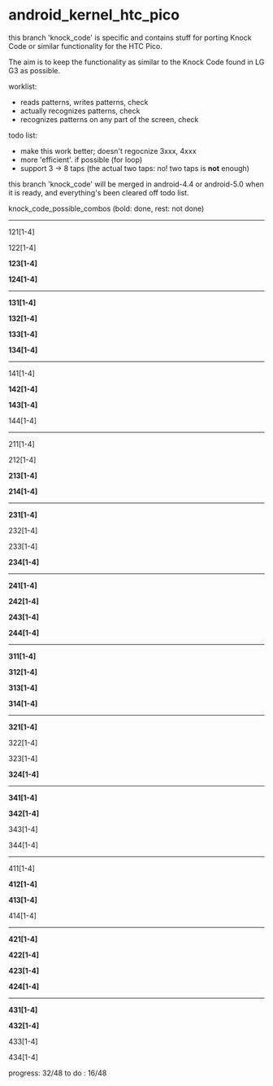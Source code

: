 android_kernel_htc_pico
=======================


this branch 'knock_code' is specific and contains stuff for porting Knock Code
or similar functionality for the HTC Pico.

The aim is to keep the functionality as similar to the Knock Code found in LG G3
as possible.

worklist:
* reads patterns, writes patterns, check
* actually recognizes patterns, check
* recognizes patterns on any part of the screen, check

todo list:
* make this work better; doesn't regocnize 3xxx, 4xxx
* more 'efficient'. if possible (for loop)
* support 3 -> 8 taps (the actual two taps: no! two taps is **not** enough)


this branch 'knock_code' will be merged in android-4.4 or android-5.0 when it is
ready, and everything's been cleared off todo list.


knock\_code\_possible_combos (bold: done, rest: not done)

---

121[1-4]

122[1-4]

**123[1-4]**

**124[1-4]**

---

**131[1-4]**

**132[1-4]**

**133[1-4]**

**134[1-4]**

---

141[1-4]

**142[1-4]**

**143[1-4]**

144[1-4]

---

211[1-4]

212[1-4]

**213[1-4]**

**214[1-4]**


---

**231[1-4]**

232[1-4]

233[1-4]

**234[1-4]**


---

**241[1-4]**

**242[1-4]**

**243[1-4]**

**244[1-4]**


---

**311[1-4]**

**312[1-4]**

**313[1-4]**

**314[1-4]**

---

**321[1-4]**

322[1-4]

323[1-4]

**324[1-4]**


---

**341[1-4]**

**342[1-4]**

343[1-4]

344[1-4]


---

411[1-4]

**412[1-4]**

**413[1-4]**

414[1-4]


---

**421[1-4]**

**422[1-4]**

**423[1-4]**

**424[1-4]**


---

**431[1-4]**

**432[1-4]**

433[1-4]

434[1-4]


progress: 32/48
to do   : 16/48
